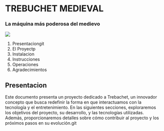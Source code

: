 # TREBUCHET MEDIEVAL

### La máquina más poderosa del medievo

<img src="https://upload.wikimedia.org/wikipedia/commons/thumb/b/b2/Trebuchet_Castelnaud.jpg/800px-Trebuchet_Castelnaud.jpg">


1. Presentaciongit 
2. El Proyectp
3. Instalacion
4. Instrucciones
5. Operaciones
6. Agradecimientos

## Presentacion

Este documento presenta un proyecto dedicado a Trebachet, un innovador concepto que busca redefinir la forma en que interactuamos con la tecnología y el entretenimiento. En las siguientes secciones, exploraremos los objetivos del proyecto, su desarrollo, y las tecnologías utilizadas. Además, proporcionaremos detalles sobre cómo contribuir al proyecto y los próximos pasos en su evolución.git 